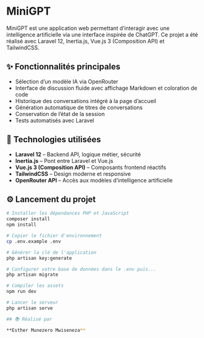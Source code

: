 # MiniGPT

MiniGPT est une application web permettant d’interagir avec une intelligence artificielle via une interface inspirée de ChatGPT. Ce projet a été réalisé avec Laravel 12, Inertia.js, Vue.js 3 (Composition API) et TailwindCSS.

## ✨ Fonctionnalités principales

- Sélection d’un modèle IA via OpenRouter
- Interface de discussion fluide avec affichage Markdown et coloration de code
- Historique des conversations intégré à la page d’accueil
- Génération automatique de titres de conversations
- Conservation de l’état de la session
- Tests automatisés avec Laravel

## 🔧 Technologies utilisées

- **Laravel 12** – Backend API, logique métier, sécurité
- **Inertia.js** – Pont entre Laravel et Vue.js
- **Vue.js 3 (Composition API)** – Composants frontend réactifs
- **TailwindCSS** – Design moderne et responsive
- **OpenRouter API** – Accès aux modèles d’intelligence artificielle

## ⚙️ Lancement du projet

```bash
# Installer les dépendances PHP et JavaScript
composer install
npm install

# Copier le fichier d'environnement
cp .env.example .env

# Générer la clé de l'application
php artisan key:generate

# Configurer votre base de données dans le .env puis...
php artisan migrate

# Compiler les assets
npm run dev

# Lancer le serveur
php artisan serve

## 📚 Réalisé par

**Esther Munezero Mwiseneza**


